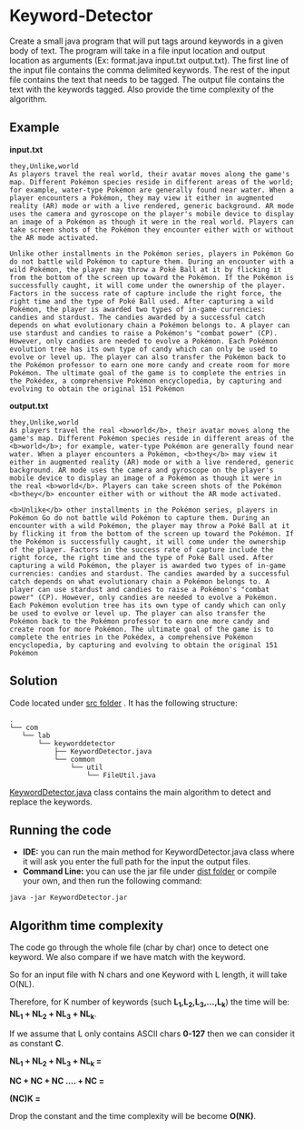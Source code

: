 # Keyword-Detector


 Create a small java program that will put <b></b> tags around keywords in a given body of text. The program will take in a file input location and output location as arguments (Ex: format.java input.txt output.txt). The first line of the input file contains the comma delimited keywords.  The rest of the input file contains the text that needs to be tagged.  The output file contains the text with the keywords tagged. Also provide the time complexity of the algorithm. 
 
 Example
--------
 
  
  **input.txt**
 
 ```
 they,Unlike,world
As players travel the real world, their avatar moves along the game's map. Different Pokémon species reside in different areas of the world; for example, water-type Pokémon are generally found near water. When a player encounters a Pokémon, they may view it either in augmented reality (AR) mode or with a live rendered, generic background. AR mode uses the camera and gyroscope on the player's mobile device to display an image of a Pokémon as though it were in the real world. Players can take screen shots of the Pokémon they encounter either with or without the AR mode activated.

Unlike other installments in the Pokémon series, players in Pokémon Go do not battle wild Pokémon to capture them. During an encounter with a wild Pokémon, the player may throw a Poké Ball at it by flicking it from the bottom of the screen up toward the Pokémon. If the Pokémon is successfully caught, it will come under the ownership of the player. Factors in the success rate of capture include the right force, the right time and the type of Poké Ball used. After capturing a wild Pokémon, the player is awarded two types of in-game currencies: candies and stardust. The candies awarded by a successful catch depends on what evolutionary chain a Pokémon belongs to. A player can use stardust and candies to raise a Pokémon's "combat power" (CP). However, only candies are needed to evolve a Pokémon. Each Pokémon evolution tree has its own type of candy which can only be used to evolve or level up. The player can also transfer the Pokémon back to the Pokémon professor to earn one more candy and create room for more Pokémon. The ultimate goal of the game is to complete the entries in the Pokédex, a comprehensive Pokémon encyclopedia, by capturing and evolving to obtain the original 151 Pokémon
 ```
 
 **output.txt**

 
 ```
 they,Unlike,world
As players travel the real <b>world</b>, their avatar moves along the game's map. Different Pokémon species reside in different areas of the <b>world</b>; for example, water-type Pokémon are generally found near water. When a player encounters a Pokémon, <b>they</b> may view it either in augmented reality (AR) mode or with a live rendered, generic background. AR mode uses the camera and gyroscope on the player's mobile device to display an image of a Pokémon as though it were in the real <b>world</b>. Players can take screen shots of the Pokémon <b>they</b> encounter either with or without the AR mode activated.

<b>Unlike</b> other installments in the Pokémon series, players in Pokémon Go do not battle wild Pokémon to capture them. During an encounter with a wild Pokémon, the player may throw a Poké Ball at it by flicking it from the bottom of the screen up toward the Pokémon. If the Pokémon is successfully caught, it will come under the ownership of the player. Factors in the success rate of capture include the right force, the right time and the type of Poké Ball used. After capturing a wild Pokémon, the player is awarded two types of in-game currencies: candies and stardust. The candies awarded by a successful catch depends on what evolutionary chain a Pokémon belongs to. A player can use stardust and candies to raise a Pokémon's "combat power" (CP). However, only candies are needed to evolve a Pokémon. Each Pokémon evolution tree has its own type of candy which can only be used to evolve or level up. The player can also transfer the Pokémon back to the Pokémon professor to earn one more candy and create room for more Pokémon. The ultimate goal of the game is to complete the entries in the Pokédex, a comprehensive Pokémon encyclopedia, by capturing and evolving to obtain the original 151 Pokémon
 ```
 
## Solution

 Code located under [src folder](https://github.com/suleimana/Keyword-Detector/tree/master/src) . It has the following structure:
 ```
 .
└── com
    └── lab
        └── keyworddetector
            ├── KeywordDetector.java
            └── common
                └── util
                    └── FileUtil.java
 ```
 
[KeywordDetector.java](https://github.com/suleimana/Keyword-Detector/blob/master/src/com/lab/keyworddetector/KeywordDetector.java) class contains the main algorithm to detect and replace the keywords. 

## Running the code

* **IDE:** you can run the main method for KeywordDetector.java class where it will ask you enter the full path for the input the output files. 
* **Command Line:** you can use the jar file under [dist folder](https://github.com/suleimana/Keyword-Detector/tree/master/dist) or compile your own, and then run the following command: 
```
java -jar KeywordDetector.jar 
```



## Algorithm time complexity

The code go through the whole file (char by char) once to detect one keyword. We also compare if we have match with the keyword. 

So for an input file with N chars and one Keyword with L length, it will take O(NL). 

Therefore, for K number of keywords (such **L<sub>1</sub>,L<sub>2</sub>,L<sub>3</sub>,...,L<sub>k</sub>**) the time will be: **NL<sub>1</sub> + NL<sub>2</sub> + NL<sub>3</sub> + NL<sub>k</sub>**. 

If we assume that L only contains ASCII chars **0-127** then we can consider it as constant **C**.

**NL<sub>1</sub> + NL<sub>2</sub> + NL<sub>3</sub> + NL<sub>k</sub> =** 

**NC + NC + NC .... + NC =** 

**(NC)K =**

Drop the constant and the time complexity will be become **O(NK)**.

